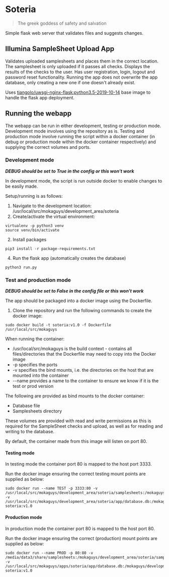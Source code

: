 # Soteria

> The greek goddess of safety and salvation

Simple flask web server that validates files and suggests changes.

## Illumina SampleSheet Upload App

Validates uploaded samplesheets and places them in the correct location. The samplesheet is only uploaded if it passes 
all checks. Displays the results of the checks to the user. Has user registration, login, logout and password reset 
functionality. Running the app does not overwrite the app database, only creating a new one if one doesn't already 
exist.

Uses [tiangolo/uwsgi-nginx-flask:python3.5-2019-10-14](https://hub.docker.com/layers/tiangolo/uwsgi-nginx-flask/python3.5-2019-10-14/images/sha256-ae128fe52796a12d81b88205609e958339ca4512600723f76ad664fa340a2862?context=explore) base image to handle the flask app deployment.

## Running the webapp
The webapp can be run in either development, testing or production mode. Development mode involves using the repository 
as is. Testing and production mode involve running the script within a docker container (in debug or production mode 
within the docker container respectively) and supplying the correct volumes and ports.

### Development mode
***DEBUG should be set to True in the config or this won't work***

In development mode, the script is run outside docker to enable changes to be easily made.

Setup/running is as follows:

1. Navigate to the development location: /usr/local/src/mokaguys/development_area/soteria
2. Create/activate the virtual environment: 
```
virtualenv -p python3 venv
source venv/bin/activate
```
2. Install packages
```
pip3 install -r package-requirements.txt
```
4. Run the flask app (automatically creates the database)
```
python3 run.py
```
### Test and production mode
***DEBUG should be set to False in the config file or this won't work***

The app should be packaged into a docker image using the Dockerfile.
1. Clone the repository and run the following commands to create the docker image:
```
sudo docker build -t soteria:v1.0 -f Dockerfile /usr/local/src/mokaguys
```
When running the container:
* /usr/local/src/mokaguys is the build context - contains all files/directories that the Dockerfile may need to copy 
into the Docker image
* -p specifies the ports
* -v specifies the bind mounts, i.e. the directories on the host that are mounted into the container
* --name provides a name to the container to ensure we know if it is the test or prod version

The following are provided as bind mounts to the docker container:
* Database file
* Samplesheets directory

These volumes are provided with read and write permissions as this is required for the SampleSheet checks and upload, 
as well as for reading and writing to the database. 

By default, the container made from this image will listen on port 80.

#### Testing mode
In testing mode the container port 80 is mapped to the host port 3333. 

Run the docker image ensuring the correct testing mount points are supplied as below:
``` 
sudo docker run --name TEST -p 3333:80 -v /usr/local/src/mokaguys/development_area/soteria/samplesheets:/mokaguys/development_area/soteria/samplesheets/ -v /usr/local/src/mokaguys/development_area/soteria/app/database.db:/mokaguys/development_area/soteria/app/database.db soteria:v1.0
```

#### Production mode
In production mode the container port 80 is mapped to the host port 80.

Run the docker image ensuring the correct (production) mount points are supplied as below:
```
sudo docker run --name PROD -p 80:80 -v /media/data3/share/samplesheets:/mokaguys/development_area/soteria/samplesheets/ -v /usr/local/src/mokaguys/apps/soteria/app/database.db:/mokaguys/development_area/soteria/app/database.db soteria:v1.0
```